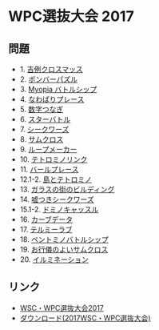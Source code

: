 # WPC選抜大会 2017

## 問題
- 1\. [吉例クロスマッス](../puzzle/arithmeticsquare.md)
- 2\. [ボンバーパズル](../puzzle/minesweeper.md)
- 3\. [Myopia バトルシップ](../puzzle/myopia_battleships.md)
- 4\. [なわばりプレース](../puzzle/rippleeffect.md)
- 5\. [数字つなぎ](../puzzle/numberconnection.md)
- 6\. [スターバトル](../puzzle/starbattle.md)
- 7\. [シークワーズ](../puzzle/wordsearch.md)
- 8\. [サムクロス](../puzzle/kakuro.md)
- 9\. [ループメーカー](../puzzle/slitherlink.md)
- 10\. [テトロミノリンク](../puzzle/lits.md)
- 11\. [バールプレース](../puzzle/barplace.md)
- 12.1-2. [島とテトロミノ](../puzzle/shimatotetrominos.md)
- 13\. [ガラスの街のビルディング](../puzzle/skyscrapers_uncounted.md)
- 14\. [嘘つきシークワーズ](../puzzle/wordsearch_liar.md)
- 15.1-2. [ドミノキャッスル](../puzzle/dominocastle.md)
- 16\. [カーブデータ](../puzzle/curvedata.md)
- 17\. [テルミーラブ](../puzzle/shapeplacement.md)
- 18\. [ペントミノバトルシップ](../puzzle/pentomino_battleships.md)
- 19\. [お行儀のよいサムクロス](../puzzle/kakuro_order.md)
- 20\. [イルミネーション](../puzzle/illumination.md)

## リンク
- [WSC・WPC選抜大会2017](https://jppuzzles.com/jpcjnpc/senbatsu2017/)
- [ダウンロード(2017WSC・WPC選抜大会)](http://jppuzzles.com/jpcjnpc/senbatsu2017/download/)
